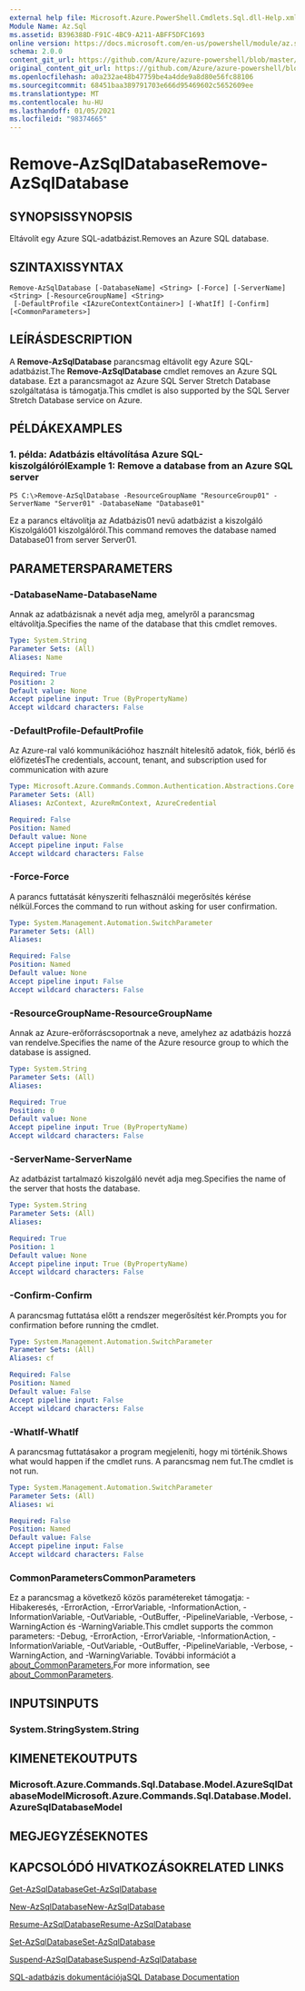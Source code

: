 ```yaml
---
external help file: Microsoft.Azure.PowerShell.Cmdlets.Sql.dll-Help.xml
Module Name: Az.Sql
ms.assetid: B396388D-F91C-4BC9-A211-ABFF5DFC1693
online version: https://docs.microsoft.com/en-us/powershell/module/az.sql/remove-azsqldatabase
schema: 2.0.0
content_git_url: https://github.com/Azure/azure-powershell/blob/master/src/Sql/Sql/help/Remove-AzSqlDatabase.md
original_content_git_url: https://github.com/Azure/azure-powershell/blob/master/src/Sql/Sql/help/Remove-AzSqlDatabase.md
ms.openlocfilehash: a0a232ae48b47759be4a4dde9a8d80e56fc88106
ms.sourcegitcommit: 68451baa389791703e666d95469602c5652609ee
ms.translationtype: MT
ms.contentlocale: hu-HU
ms.lasthandoff: 01/05/2021
ms.locfileid: "98374665"
---
```

# <span data-ttu-id="2dab0-101">Remove-AzSqlDatabase</span><span class="sxs-lookup"><span data-stu-id="2dab0-101">Remove-AzSqlDatabase</span></span>

## <span data-ttu-id="2dab0-102">SYNOPSIS</span><span class="sxs-lookup"><span data-stu-id="2dab0-102">SYNOPSIS</span></span>
<span data-ttu-id="2dab0-103">Eltávolít egy Azure SQL-adatbázist.</span><span class="sxs-lookup"><span data-stu-id="2dab0-103">Removes an Azure SQL database.</span></span>

## <span data-ttu-id="2dab0-104">SZINTAXIS</span><span class="sxs-lookup"><span data-stu-id="2dab0-104">SYNTAX</span></span>

```
Remove-AzSqlDatabase [-DatabaseName] <String> [-Force] [-ServerName] <String> [-ResourceGroupName] <String>
 [-DefaultProfile <IAzureContextContainer>] [-WhatIf] [-Confirm] [<CommonParameters>]
```

## <span data-ttu-id="2dab0-105">LEÍRÁS</span><span class="sxs-lookup"><span data-stu-id="2dab0-105">DESCRIPTION</span></span>
<span data-ttu-id="2dab0-106">A **Remove-AzSqlDatabase** parancsmag eltávolít egy Azure SQL-adatbázist.</span><span class="sxs-lookup"><span data-stu-id="2dab0-106">The **Remove-AzSqlDatabase** cmdlet removes an Azure SQL database.</span></span>
<span data-ttu-id="2dab0-107">Ezt a parancsmagot az Azure SQL Server Stretch Database szolgáltatása is támogatja.</span><span class="sxs-lookup"><span data-stu-id="2dab0-107">This cmdlet is also supported by the SQL Server Stretch Database service on Azure.</span></span>

## <span data-ttu-id="2dab0-108">PÉLDÁK</span><span class="sxs-lookup"><span data-stu-id="2dab0-108">EXAMPLES</span></span>

### <span data-ttu-id="2dab0-109">1. példa: Adatbázis eltávolítása Azure SQL-kiszolgálóról</span><span class="sxs-lookup"><span data-stu-id="2dab0-109">Example 1: Remove a database from an Azure SQL server</span></span>
```
PS C:\>Remove-AzSqlDatabase -ResourceGroupName "ResourceGroup01" -ServerName "Server01" -DatabaseName "Database01"
```

<span data-ttu-id="2dab0-110">Ez a parancs eltávolítja az Adatbázis01 nevű adatbázist a kiszolgáló Kiszolgáló01 kiszolgálóról.</span><span class="sxs-lookup"><span data-stu-id="2dab0-110">This command removes the database named Database01 from server Server01.</span></span>

## <span data-ttu-id="2dab0-111">PARAMETERS</span><span class="sxs-lookup"><span data-stu-id="2dab0-111">PARAMETERS</span></span>

### <span data-ttu-id="2dab0-112">-DatabaseName</span><span class="sxs-lookup"><span data-stu-id="2dab0-112">-DatabaseName</span></span>
<span data-ttu-id="2dab0-113">Annak az adatbázisnak a nevét adja meg, amelyről a parancsmag eltávolítja.</span><span class="sxs-lookup"><span data-stu-id="2dab0-113">Specifies the name of the database that this cmdlet removes.</span></span>

```yaml
Type: System.String
Parameter Sets: (All)
Aliases: Name

Required: True
Position: 2
Default value: None
Accept pipeline input: True (ByPropertyName)
Accept wildcard characters: False
```

### <span data-ttu-id="2dab0-114">-DefaultProfile</span><span class="sxs-lookup"><span data-stu-id="2dab0-114">-DefaultProfile</span></span>
<span data-ttu-id="2dab0-115">Az Azure-ral való kommunikációhoz használt hitelesítő adatok, fiók, bérlő és előfizetés</span><span class="sxs-lookup"><span data-stu-id="2dab0-115">The credentials, account, tenant, and subscription used for communication with azure</span></span>

```yaml
Type: Microsoft.Azure.Commands.Common.Authentication.Abstractions.Core.IAzureContextContainer
Parameter Sets: (All)
Aliases: AzContext, AzureRmContext, AzureCredential

Required: False
Position: Named
Default value: None
Accept pipeline input: False
Accept wildcard characters: False
```

### <span data-ttu-id="2dab0-116">-Force</span><span class="sxs-lookup"><span data-stu-id="2dab0-116">-Force</span></span>
<span data-ttu-id="2dab0-117">A parancs futtatását kényszeríti felhasználói megerősítés kérése nélkül.</span><span class="sxs-lookup"><span data-stu-id="2dab0-117">Forces the command to run without asking for user confirmation.</span></span>

```yaml
Type: System.Management.Automation.SwitchParameter
Parameter Sets: (All)
Aliases:

Required: False
Position: Named
Default value: None
Accept pipeline input: False
Accept wildcard characters: False
```

### <span data-ttu-id="2dab0-118">-ResourceGroupName</span><span class="sxs-lookup"><span data-stu-id="2dab0-118">-ResourceGroupName</span></span>
<span data-ttu-id="2dab0-119">Annak az Azure-erőforráscsoportnak a neve, amelyhez az adatbázis hozzá van rendelve.</span><span class="sxs-lookup"><span data-stu-id="2dab0-119">Specifies the name of the Azure resource group to which the database is assigned.</span></span>

```yaml
Type: System.String
Parameter Sets: (All)
Aliases:

Required: True
Position: 0
Default value: None
Accept pipeline input: True (ByPropertyName)
Accept wildcard characters: False
```

### <span data-ttu-id="2dab0-120">-ServerName</span><span class="sxs-lookup"><span data-stu-id="2dab0-120">-ServerName</span></span>
<span data-ttu-id="2dab0-121">Az adatbázist tartalmazó kiszolgáló nevét adja meg.</span><span class="sxs-lookup"><span data-stu-id="2dab0-121">Specifies the name of the server that hosts the database.</span></span>

```yaml
Type: System.String
Parameter Sets: (All)
Aliases:

Required: True
Position: 1
Default value: None
Accept pipeline input: True (ByPropertyName)
Accept wildcard characters: False
```

### <span data-ttu-id="2dab0-122">-Confirm</span><span class="sxs-lookup"><span data-stu-id="2dab0-122">-Confirm</span></span>
<span data-ttu-id="2dab0-123">A parancsmag futtatása előtt a rendszer megerősítést kér.</span><span class="sxs-lookup"><span data-stu-id="2dab0-123">Prompts you for confirmation before running the cmdlet.</span></span>

```yaml
Type: System.Management.Automation.SwitchParameter
Parameter Sets: (All)
Aliases: cf

Required: False
Position: Named
Default value: False
Accept pipeline input: False
Accept wildcard characters: False
```

### <span data-ttu-id="2dab0-124">-WhatIf</span><span class="sxs-lookup"><span data-stu-id="2dab0-124">-WhatIf</span></span>
<span data-ttu-id="2dab0-125">A parancsmag futtatásakor a program megjeleníti, hogy mi történik.</span><span class="sxs-lookup"><span data-stu-id="2dab0-125">Shows what would happen if the cmdlet runs.</span></span>
<span data-ttu-id="2dab0-126">A parancsmag nem fut.</span><span class="sxs-lookup"><span data-stu-id="2dab0-126">The cmdlet is not run.</span></span>

```yaml
Type: System.Management.Automation.SwitchParameter
Parameter Sets: (All)
Aliases: wi

Required: False
Position: Named
Default value: False
Accept pipeline input: False
Accept wildcard characters: False
```

### <span data-ttu-id="2dab0-127">CommonParameters</span><span class="sxs-lookup"><span data-stu-id="2dab0-127">CommonParameters</span></span>
<span data-ttu-id="2dab0-128">Ez a parancsmag a következő közös paramétereket támogatja: -Hibakeresés, -ErrorAction, -ErrorVariable, -InformationAction, -InformationVariable, -OutVariable, -OutBuffer, -PipelineVariable, -Verbose, -WarningAction és -WarningVariable.</span><span class="sxs-lookup"><span data-stu-id="2dab0-128">This cmdlet supports the common parameters: -Debug, -ErrorAction, -ErrorVariable, -InformationAction, -InformationVariable, -OutVariable, -OutBuffer, -PipelineVariable, -Verbose, -WarningAction, and -WarningVariable.</span></span> <span data-ttu-id="2dab0-129">További információt a [about_CommonParameters.](http://go.microsoft.com/fwlink/?LinkID=113216)</span><span class="sxs-lookup"><span data-stu-id="2dab0-129">For more information, see [about_CommonParameters](http://go.microsoft.com/fwlink/?LinkID=113216).</span></span>

## <span data-ttu-id="2dab0-130">INPUTS</span><span class="sxs-lookup"><span data-stu-id="2dab0-130">INPUTS</span></span>

### <span data-ttu-id="2dab0-131">System.String</span><span class="sxs-lookup"><span data-stu-id="2dab0-131">System.String</span></span>

## <span data-ttu-id="2dab0-132">KIMENETEK</span><span class="sxs-lookup"><span data-stu-id="2dab0-132">OUTPUTS</span></span>

### <span data-ttu-id="2dab0-133">Microsoft.Azure.Commands.Sql.Database.Model.AzureSqlDatabaseModel</span><span class="sxs-lookup"><span data-stu-id="2dab0-133">Microsoft.Azure.Commands.Sql.Database.Model.AzureSqlDatabaseModel</span></span>

## <span data-ttu-id="2dab0-134">MEGJEGYZÉSEK</span><span class="sxs-lookup"><span data-stu-id="2dab0-134">NOTES</span></span>

## <span data-ttu-id="2dab0-135">KAPCSOLÓDÓ HIVATKOZÁSOK</span><span class="sxs-lookup"><span data-stu-id="2dab0-135">RELATED LINKS</span></span>

[<span data-ttu-id="2dab0-136">Get-AzSqlDatabase</span><span class="sxs-lookup"><span data-stu-id="2dab0-136">Get-AzSqlDatabase</span></span>](./Get-AzSqlDatabase.md)

[<span data-ttu-id="2dab0-137">New-AzSqlDatabase</span><span class="sxs-lookup"><span data-stu-id="2dab0-137">New-AzSqlDatabase</span></span>](./New-AzSqlDatabase.md)

[<span data-ttu-id="2dab0-138">Resume-AzSqlDatabase</span><span class="sxs-lookup"><span data-stu-id="2dab0-138">Resume-AzSqlDatabase</span></span>](./Resume-AzSqlDatabase.md)

[<span data-ttu-id="2dab0-139">Set-AzSqlDatabase</span><span class="sxs-lookup"><span data-stu-id="2dab0-139">Set-AzSqlDatabase</span></span>](./Set-AzSqlDatabase.md)

[<span data-ttu-id="2dab0-140">Suspend-AzSqlDatabase</span><span class="sxs-lookup"><span data-stu-id="2dab0-140">Suspend-AzSqlDatabase</span></span>](./Suspend-AzSqlDatabase.md)

[<span data-ttu-id="2dab0-141">SQL-adatbázis dokumentációja</span><span class="sxs-lookup"><span data-stu-id="2dab0-141">SQL Database Documentation</span></span>](https://docs.microsoft.com/azure/sql-database/)


